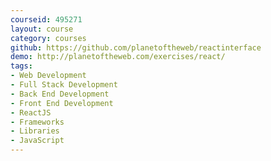 ```yaml
---
courseid: 495271
layout: course
category: courses
github: https://github.com/planetoftheweb/reactinterface
demo: http://planetoftheweb.com/exercises/react/
tags:
- Web Development
- Full Stack Development
- Back End Development
- Front End Development
- ReactJS
- Frameworks
- Libraries
- JavaScript
---
```

